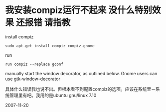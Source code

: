 # 我安装compiz运行不起来 没什么特别效果 还报错 请指教

install compiz

    sudo apt-get install compiz compiz-gnome

run

    run compiz --replace gconf

manually start the window decorator, as outlined below. Gnome users can
use gtk-window-decorator

具体什么错误我也说不出。但根本看不到配置compiz的选项。应该在系统里－系统管理里有吧。我用的是ubuntu gnu/linux 7.10

2007-11-20